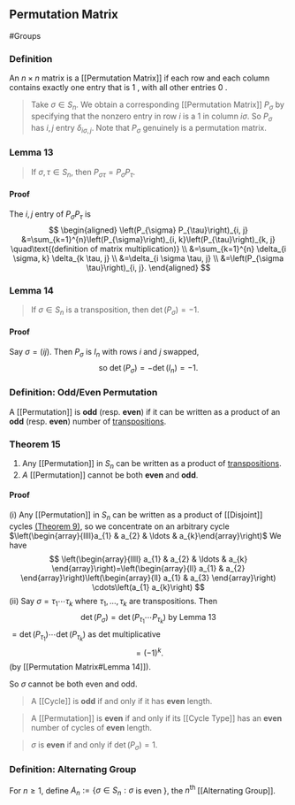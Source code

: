 ## Permutation Matrix
#Groups 
### Definition
An $n \times n$ matrix is a [[Permutation Matrix]] if each row and each column contains exactly one entry that is 1 , with all other entries 0 .
>Take $\sigma \in S_{n}$. We obtain a corresponding [[Permutation Matrix]] $P_{\sigma}$ by specifying that the nonzero entry in row $i$ is a 1 in column $i \sigma$. So $P_{\sigma}$ has $i, j$ entry $\delta_{i \sigma, j}$. Note that $P_{\sigma}$ genuinely is a permutation matrix.

### Lemma 13
>If $\sigma, \tau \in S_{n}$, then $P_{\sigma \tau}=P_{\sigma} P_{\tau}$.

#### Proof
The $i, j$ entry of $P_{\sigma} P_{\tau}$ is
$$
\begin{aligned}
\left(P_{\sigma} P_{\tau}\right)_{i, j} &=\sum_{k=1}^{n}\left(P_{\sigma}\right)_{i, k}\left(P_{\tau}\right)_{k, j} 
\quad\text{(definition of matrix multiplication)}
\\
&=\sum_{k=1}^{n} \delta_{i \sigma, k} \delta_{k \tau, j} \\
&=\delta_{i \sigma \tau, j} \\
&=\left(P_{\sigma \tau}\right)_{i, j}.
\end{aligned}
$$
### Lemma 14
>If $\sigma \in S_{n}$ is a transposition, then $\operatorname{det}\left(P_{\sigma}\right)=-1 .$

#### Proof
Say $\sigma=(i j)$. Then $P_{\sigma}$ is $I_{n}$ with rows $i$ and $j$ swapped,
$$
\text { so } \operatorname{det}\left(P_{\sigma}\right)=-\operatorname{det}\left(I_{n}\right)=-1.
$$
### Definition: Odd/Even Permutation
A [[Permutation]] is **odd** (resp. **even**) if it can be written as a product of an **odd** (resp. **even**) number of [transpositions](Transposition).

### Theorem 15
1) Any [[Permutation]] in $S_{n}$ can be written as a product of [transpositions](Transposition).
2) $A$ [[Permutation]] cannot be both **even** and **odd**.
#### Proof
(i) Any [[Permutation]] in $S_{n}$ can be written as a product of [[Disjoint]] cycles [(Theorem 9)](Disjoint.md#Theorem%209), so we concentrate on an arbitrary cycle $\left(\begin{array}{llll}a_{1} & a_{2} & \ldots & a_{k}\end{array}\right)$
We have
$$
\left(\begin{array}{llll}
a_{1} & a_{2} & \ldots & a_{k}
\end{array}\right)=\left(\begin{array}{ll}
a_{1} & a_{2}
\end{array}\right)\left(\begin{array}{ll}
a_{1} & a_{3}
\end{array}\right) \cdots\left(a_{1} a_{k}\right)
$$
(ii) Say $\sigma=\tau_{1} \cdots \tau_{k}$ where $\tau_{1}, \ldots, \tau_{k}$ are transpositions.
Then
$$
\operatorname{det}\left(P_{\sigma}\right)=\operatorname{det}\left(P_{\tau_{1}} \cdots P_{\tau_{k}}\right) \text { by Lemma } 13
$$
$=\operatorname{det}\left(P_{\tau_{1}}\right) \cdots \operatorname{det}\left(P_{\tau_{k}}\right)$ as det multiplicative
$$
=(-1)^{k}.
$$
(by [[Permutation Matrix#Lemma 14]]).

So $\sigma$ cannot be both even and odd.

> A [[Cycle]] is **odd** if and only if it has **even** length.

> A [[Permutation]] is **even** if and only if its [[Cycle Type]] has an **even** number of cycles of **even** length.

> $\sigma$ is **even** if and only if $\det(P_\sigma)=1.$

### Definition: Alternating Group
For $n \geq 1$, define $A_{n}:=\left\{\sigma \in S_{n}: \sigma\right.$ is even $\}$, the $n^{\text {th }}$ [[Alternating Group]].